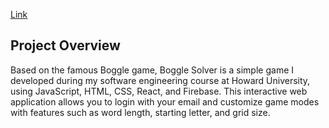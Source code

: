 [Link](https://swe-boggle-project-3402c.web.app/)

## Project Overview
Based on the famous Boggle game, Boggle Solver is a simple game I developed during my software engineering course at Howard University, using JavaScript, HTML, CSS, React, and Firebase. This interactive web application allows you to login with your email and customize game modes with features such as word length, starting letter, and grid size.
